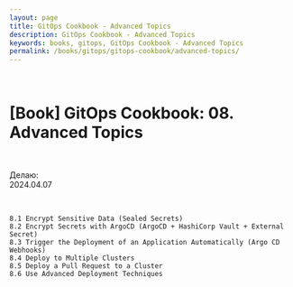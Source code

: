 ```yaml
---
layout: page
title: GitOps Cookbook - Advanced Topics
description: GitOps Cookbook - Advanced Topics
keywords: books, gitops, GitOps Cookbook - Advanced Topics
permalink: /books/gitops/gitops-cookbook/advanced-topics/
---
```


<br/>

# [Book] GitOps Cookbook: 08. Advanced Topics

<br/>

Делаю:  
2024.04.07

<br/>

```
8.1 Encrypt Sensitive Data (Sealed Secrets)
8.2 Encrypt Secrets with ArgoCD (ArgoCD + HashiCorp Vault + External Secret)
8.3 Trigger the Deployment of an Application Automatically (Argo CD Webhooks)
8.4 Deploy to Multiple Clusters
8.5 Deploy a Pull Request to a Cluster
8.6 Use Advanced Deployment Techniques
```
